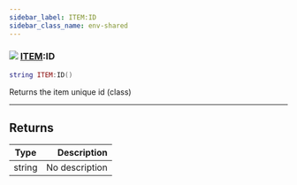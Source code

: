 ```yaml
---
sidebar_label: ITEM:ID
sidebar_class_name: env-shared
---
```


### ![](/img/wiki/shared.png) [ITEM](../item/README.md):ID

```lua
string ITEM:ID()
```

Returns the item unique id (class)<br/>

-----------------
## Returns

| Type   | Description |
| ------ | ----------: |
| string | No description |
